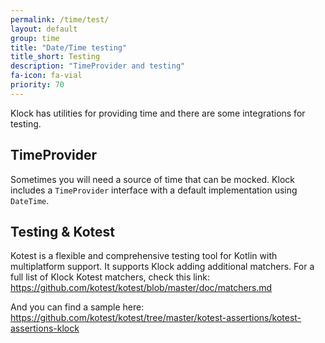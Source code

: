 ```yaml
---
permalink: /time/test/
layout: default
group: time
title: "Date/Time testing"
title_short: Testing
description: "TimeProvider and testing"
fa-icon: fa-vial
priority: 70
---
```


Klock has utilities for providing time and there are some integrations for testing.

## TimeProvider

Sometimes you will need a source of time that can be mocked. Klock includes a `TimeProvider` interface with a default implementation using `DateTime`.

## Testing & Kotest

Kotest is a flexible and comprehensive testing tool for Kotlin with multiplatform support.
It supports Klock adding additional matchers. For a full list of Klock Kotest matchers, check this link:
<https://github.com/kotest/kotest/blob/master/doc/matchers.md>

And you can find a sample here: <https://github.com/kotest/kotest/tree/master/kotest-assertions/kotest-assertions-klock>

